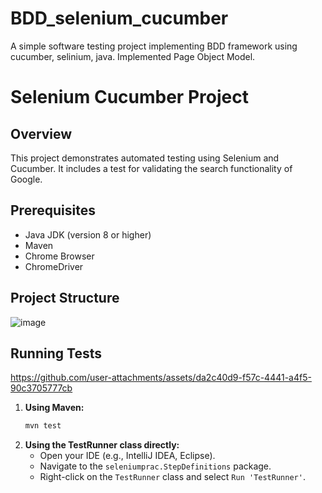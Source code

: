 # BDD_selenium_cucumber
A simple software testing project implementing BDD framework using cucumber, selinium, java.
Implemented Page Object Model.

# Selenium Cucumber Project

## Overview
This project demonstrates automated testing using Selenium and Cucumber. It includes a test for validating the search functionality of Google.

## Prerequisites
- Java JDK (version 8 or higher)
- Maven
- Chrome Browser
- ChromeDriver

## Project Structure

![image](https://github.com/reethugoud15/BDD_selenium_cucumber/assets/59119031/27f1c20b-957d-4ae8-aa54-0af31355674b)

## Running Tests


https://github.com/user-attachments/assets/da2c40d9-f57c-4441-a4f5-90c3705777cb


1. **Using Maven:**
    ```sh
    mvn test
    ```
2. **Using the TestRunner class directly:**
   - Open your IDE (e.g., IntelliJ IDEA, Eclipse).
   - Navigate to the `seleniumprac.StepDefinitions` package.
   - Right-click on the `TestRunner` class and select `Run 'TestRunner'`.


